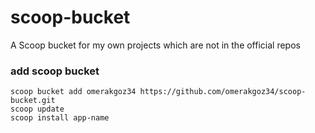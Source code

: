 # scoop-bucket
A Scoop bucket for my own projects which are not in the official repos  
  
### add scoop bucket
```
scoop bucket add omerakgoz34 https://github.com/omerakgoz34/scoop-bucket.git
scoop update
scoop install app-name
```
